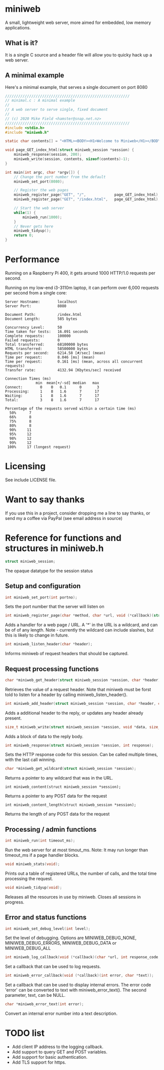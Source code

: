 # miniweb
A small, lightweight web server, more aimed for embedded, low memory applications.

## What is it?
It is a single C source and a header file will allow you to quicky hack up a web server.

## A minimal example
Here's a minimal example, that serves a single document on port 8080
```c
/////////////////////////////////////////////////////////
// minimal.c : A minimal example
//
// A web server to serve single, fixed document
//
// (c) 2020 Mike Field <hamster@snap.net.nz>
/////////////////////////////////////////////////////////
#include <stdio.h>
#include "miniweb.h"

static char contents[] = "<HTML><BODY><H1>Welcome to Miniweb</H1></BODY></HTML>";

void page_GET_index_html(struct miniweb_session *session) {
    miniweb_response(session, 200);
    miniweb_write(session, contents, sizeof(contents)-1);
}

int main(int argc, char *argv[]) {
    // Change the port number from the default
    miniweb_set_port(8080);

    // Register the web pages
    miniweb_register_page("GET", "/",             page_GET_index_html);
    miniweb_register_page("GET", "/index.html",   page_GET_index_html);

    // Start the web server
    while(1) {
        miniweb_run(1000);
    }
    // Never gets here
    miniweb_tidyup();
    return 0;
}
```

# Performance
Running on a Raspberry Pi 400, it gets around 1000 HTTP/1.0 requests per second.

Running on my low-end i3-3110m laptop, it can perform over 6,000 requests per second from a single core:
```Server Software:        Miniweb/0.0.1
Server Hostname:        localhost
Server Port:            8080

Document Path:          /index.html
Document Length:        585 bytes

Concurrency Level:      50
Time taken for tests:   16.091 seconds
Complete requests:      100000
Failed requests:        0
Total transferred:      68100000 bytes
HTML transferred:       58500000 bytes
Requests per second:    6214.58 [#/sec] (mean)
Time per request:       8.046 [ms] (mean)
Time per request:       0.161 [ms] (mean, across all concurrent requests)
Transfer rate:          4132.94 [Kbytes/sec] received

Connection Times (ms)
              min  mean[+/-sd] median   max
Connect:        0    0   0.1      0       3
Processing:     1    8   1.6      7      17
Waiting:        1    8   1.6      7      17
Total:          3    8   1.6      7      17

Percentage of the requests served within a certain time (ms)
  50%      7
  66%      8
  75%      8
  80%      8
  90%     11
  95%     12
  98%     12
  99%     12
 100%     17 (longest request)
```

# Licensing
See include LICENSE file.

# Want to say thanks
If you use this in a project, consider dropping me a line to say thanks, or send my a coffee via PayPal (see email address in source)

# Reference for functions and structures in miniweb.h

```c
struct miniweb_session;
```
The opaque datatype for the session status

## Setup and configuration
```c
int miniweb_set_port(int portno);
```
Sets the port number that the server will listen on

```c
int miniweb_register_page(char *method, char *url, void (*callback)(struct miniweb_session *));
```
Adds a handler for a web page / URL. A '*' in the URL is a wildcard, and can be of of any length. 
Note - currently the wildcard can include slashes, but this is likely to change in future.

```c
int miniweb_listen_header(char *header);
```
Informs miniweb of request headers that should be captured.

## Request processing functions

```c
char *miniweb_get_header(struct miniweb_session *session, char *header);
```
Retrieves the value of a request header. Note that miniweb must be forst told to listen for a header by 
calling miniweb\_listen\_header().

```c
int miniweb_add_header(struct miniweb_session *session, char *header, char *value);
```
Adds a additional header to the reply, or updates any header already present.

```c
size_t miniweb_write(struct miniweb_session *session, void *data, size_t len);
```
Adds a block of data to the reply body.

```c
int miniweb_response(struct miniweb_session *session, int response);
```
Sets the HTTP response code for this session. Can be called multiple times, with the last call winning.

```c
char *miniweb_get_wildcard(struct miniweb_session *session);
```
Returns a pointer to any wildcard that was in the URL.

    int miniweb_content(struct miniweb_session *session);
Returns a pointer to any POST data for the request

    int miniweb_content_length(struct miniweb_session *session);
Returns the length of any POST data for the request

## Processing / admin functions

```c
int miniweb_run(int timeout_ms);
```
Run the web server for at most timout\_ms. Note: It may run longer than timeout\_ms if a page handler blocks.

```c
void miniweb_stats(void);
```
Prints out a table of registered URLs, the number of calls, and the total time processing the request.

```c
void miniweb_tidyup(void);
```
Releases all the resources in use by miniweb. Closes all sessions in progress.

## Error and status functions

```c
int miniweb_set_debug_level(int level);
```
Set the level of debugging. Options are MINIWEB\_DEBUG\_NONE, MINIWEB\_DEBUG\_ERRORS, MINIWEB\_DEBUG\_DATA or MINIWEB\_DEBUG\_ALL 

```c
int miniweb_log_callback(void (*callback)(char *url, int response_code, unsigned us_taken));
```
Set a callback that can be used to log requests.

```c
int miniweb_error_callback(void (*callback)(int error, char *text));
```
Set a callback that can be used to display internal errors. The error code 'error' can be converted to text with miniweb\_error\_text().
The second parameter, text, can be NULL.

```c
char *miniweb_error_text(int error);
```
Convert an internal error number into a text description.

# TODO list
* Add client IP address to the logging callback.
* Add support to query GET and POST variables.
* Add support for basic authentication.
* Add TLS support for https.

